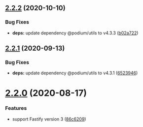 ## [2.2.2](https://github.com/podium-lib/fastify-layout/compare/v2.2.1...v2.2.2) (2020-10-10)


### Bug Fixes

* **deps:** update dependency @podium/utils to v4.3.3 ([b02a722](https://github.com/podium-lib/fastify-layout/commit/b02a722e60b56527871c5276abb243cc95a326f7))

## [2.2.1](https://github.com/podium-lib/fastify-layout/compare/v2.2.0...v2.2.1) (2020-09-13)


### Bug Fixes

* **deps:** update dependency @podium/utils to v4.3.1 ([6523946](https://github.com/podium-lib/fastify-layout/commit/6523946a10824a920d72205aed3452b2d0ded134))

# [2.2.0](https://github.com/podium-lib/fastify-layout/compare/v2.1.1...v2.2.0) (2020-08-17)


### Features

* support Fastify version 3 ([86c6209](https://github.com/podium-lib/fastify-layout/commit/86c620986d133e7d3379ebfb0b7bcf44a2e457c4))
